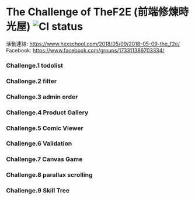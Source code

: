# The Challenge of TheF2E (前端修煉時光屋)  ![CI status](https://img.shields.io/badge/build-passing-brightgreen.svg)
活動連結: https://www.hexschool.com/2018/05/09/2018-05-09-the_f2e/
Facebook: https://www.facebook.com/groups/173311386703334/

### Challenge.1 todolist


### Challenge.2 filter


### Challenge.3 admin order


### Challenge.4 Product Gallery


### Challenge.5 Comic Viewer


### Challenge.6 Validation


### Challenge.7 Canvas Game


### Challenge.8 parallax scrolling


### Challenge.9 Skill Tree


